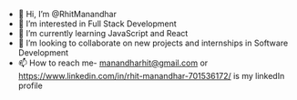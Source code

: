 - 👋 Hi, I’m @RhitManandhar
- 👀 I’m interested in Full Stack Development
- 🌱 I’m currently learning JavaScript and React
- 💞️ I’m looking to collaborate on new projects and internships in Software Development
- 📫 How to reach me- manandharhit@gmail.com or https://www.linkedin.com/in/rhit-manandhar-701536172/ is my linkedIn profile

<!---
RhitManandhar/RhitManandhar is a ✨ special ✨ repository because its `README.md` (this file) appears on your GitHub profile.
You can click the Preview link to take a look at your changes.
--->
